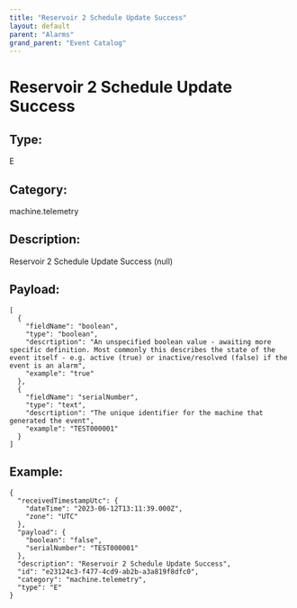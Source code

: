 ```yaml
---
title: "Reservoir 2 Schedule Update Success"
layout: default
parent: "Alarms"
grand_parent: "Event Catalog"
---
```


# Reservoir 2 Schedule Update Success

## Type:

E

## Category:

machine.telemetry

## Description: 

Reservoir 2 Schedule Update Success (null)

## Payload:

```
[
  {
    "fieldName": "boolean",
    "type": "boolean",
    "descrtiption": "An unspecified boolean value - awaiting more specific definition. Most commonly this describes the state of the event itself - e.g. active (true) or inactive/resolved (false) if the event is an alarm",
    "example": "true"
  },
  {
    "fieldName": "serialNumber",
    "type": "text",
    "descrtiption": "The unique identifier for the machine that generated the event",
    "example": "TEST000001"
  }
]
```

## Example:

```
{
  "receivedTimestampUtc": {
    "dateTime": "2023-06-12T13:11:39.000Z",
    "zone": "UTC"
  },
  "payload": {
    "boolean": "false",
    "serialNumber": "TEST000001"
  },
  "description": "Reservoir 2 Schedule Update Success",
  "id": "e23124c3-f477-4cd9-ab2b-a3a819f8dfc0",
  "category": "machine.telemetry",
  "type": "E"
}
```
